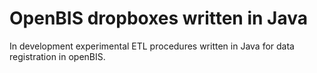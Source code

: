 # OpenBIS dropboxes written in Java
In development experimental ETL procedures written in Java for data registration in openBIS.
